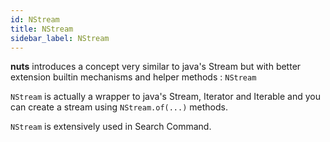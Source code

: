 ```yaml
---
id: NStream
title: NStream
sidebar_label: NStream
---
```



**nuts** introduces a concept very similar to java's Stream but with better extension builtin mechanisms and helper methods : ```NStream```

```NStream``` is actually a wrapper to java's Stream, Iterator and Iterable and you can create a stream using ```NStream.of(...)``` methods.

```NStream``` is extensively used in Search Command.
